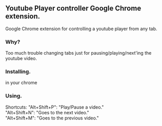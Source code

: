 ## Youtube Player controller Google Chrome extension.
Google Chrome extension for controlling a youtube player from any tab.

### Why?
Too much trouble changing tabs just for pausing/playing/next'ing the youtube video.

### Installing.

in your chrome

### Using.
Shortcuts:
	"Alt+Shift+P": "Play/Pause a video."  
    "Alt+Shift+N": "Goes to the next video."  
    "Alt+Shift+M": "Goes to the previous video."
